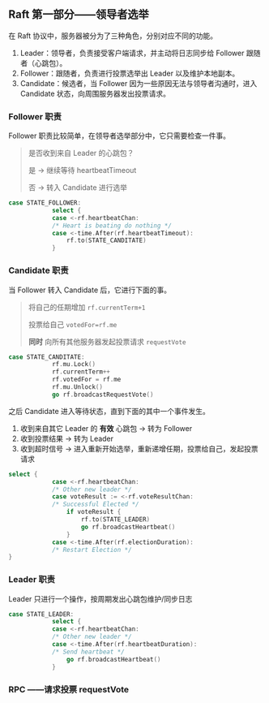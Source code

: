 ## Raft 第一部分——领导者选举

在 Raft 协议中，服务器被分为了三种角色，分别对应不同的功能。

1. Leader：领导者，负责接受客户端请求，并主动将日志同步给 Follower 跟随者（心跳包）。
2. Follower：跟随者，负责进行投票选举出 Leader 以及维护本地副本。
3. Candidate：候选者，当 Follower 因为一些原因无法与领导者沟通时，进入 Candidate 状态，向周围服务器发出投票请求。

### Follower 职责

Follower 职责比较简单，在领导者选举部分中，它只需要检查一件事。

> 是否收到来自 Leader 的心跳包？
>
> 是 -> 继续等待 heartbeatTimeout 
>
> 否 -> 转入 Candidate 进行选举

```go
case STATE_FOLLOWER:
			select {
			case <-rf.heartbeatChan:
            /* Heart is beating do nothing */
			case <-time.After(rf.heartbeatTimeout):
				rf.to(STATE_CANDITATE)
			}
```

### Candidate 职责

当 Follower 转入 Candidate 后，它进行下面的事。

> 将自己的任期增加 `rf.currentTerm+1`
>
> 投票给自己 `votedFor=rf.me`
>
> **同时** 向所有其他服务器发起投票请求 `requestVote`

```go
case STATE_CANDITATE:
			rf.mu.Lock()
			rf.currentTerm++
			rf.votedFor = rf.me
			rf.mu.Unlock()
			go rf.broadcastRequestVote()
```

之后 Candidate 进入等待状态，直到下面的其中一个事件发生。

1. 收到来自其它 Leader 的 **有效** 心跳包 -> 转为 Follower
2. 收到投票结果 -> 转为 Leader
3. 收到超时信号 -> 进入重新开始选举，重新递增任期，投票给自己，发起投票请求

```go
select {
			case <-rf.heartbeatChan:
			/* Other new leader */
			case voteResult := <-rf.voteResultChan:
			/* Successful Elected */
				if voteResult {
					rf.to(STATE_LEADER)
					go rf.broadcastHeartbeat()
				}
			case <-time.After(rf.electionDuration):
			/* Restart Election */
}
```

### Leader 职责

Leader 只进行一个操作，按周期发出心跳包维护/同步日志

```go
case STATE_LEADER:
			select {
			case <-rf.heartbeatChan:
			/* Other new leader */
			case <-time.After(rf.heartbeatDuration):
			/* Send heartbeat */
				go rf.broadcastHeartbeat()
			}
```

### RPC ——请求投票 requestVote

